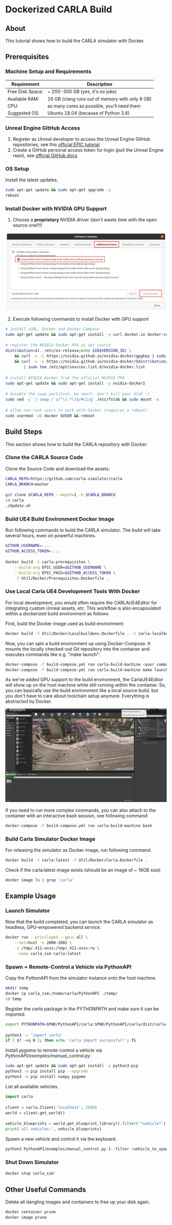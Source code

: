 
# Dockerized CARLA Build

## About

This tutorial shows how to build the CARLA simulator with Docker.

## Prerequisites

### Machine Setup and Requirements

| Requirement | Description |
| ----------- | ----------- |
| Free Disk Space: | ~ 200-300 GB (yes, it's no joke) |
| Available RAM:   | 16 GB (clang runs out of memory with only 8 GB) |
| CPU:             | as many cores as possible, you'll need them |
| Suggested OS:    | Ubuntu 18.04 (because of Python 3.6) |

### Unreal Engine GitHub Access

1) Register as Unreal developer to access the Unreal Engine GitHub repositories, see this [official EPIC tutorial](https://www.unrealengine.com/en-US/ue-on-github)
2) Create a GitHub personal access token for login (pull the Unreal Engine repo),
see [official GitHub docs](https://docs.github.com/en/authentication/keeping-your-account-and-data-secure/creating-a-personal-access-token)

### OS Setup

Install the latest updates.

```sh
sudo apt-get update && sudo apt-get upgrade -y
reboot
```

### Install Docker with NVIDIA GPU Support

1) Choose a **proprietary** NVIDIA driver (don't waste time with the open source one!!!)

![Nvidia Driver Selection](./nvidia-driver-selection.png)

2) Execute following commands to install Docker with GPU support

```sh
# install cURL, Docker and Docker-Compose
sudo apt-get update && sudo apt-get install -y curl docker.io docker-compose

# register the NVIDIA Docker PPA as apt source
distribution=$(. /etc/os-release;echo $ID$VERSION_ID) \
    && curl -s -L https://nvidia.github.io/nvidia-docker/gpgkey | sudo apt-key add - \
    && curl -s -L https://nvidia.github.io/nvidia-docker/$distribution/nvidia-docker.list \
        | sudo tee /etc/apt/sources.list.d/nvidia-docker.list

# install NVIDIA Docker from the official NVIDIA PPA
sudo apt-get update && sudo apt-get install -y nvidia-docker2

# disable the swap partition. be smart, don't kill your disk :)
sudo sed -i '/ swap / s/^\(.*\)$/#\1/g' /etc/fstab && sudo mount -a

# allow non-root users to work with Docker (requires a reboot)
sudo usermod -aG docker $USER && reboot
```

## Build Steps

This section shows how to build the CARLA repository with Docker.

### Clone the CARLA Source Code

Clone the Source Code and download the assets:

```sh
CARLA_REPO=https://github.com/carla-simulator/carla
CARLA_BRANCH=master

git clone $CARLA_REPO --depth=1 -b $CARLA_BRANCH
cd carla
./Update.sh
```

### Build UE4 Build Environment Docker Image

Run following commands to build the CARLA simulator.
The build will take several hours, even on powerful machines.

```sh
GITHUB_USERNAME=....
GITHUB_ACCESS_TOKEN=....

docker build -t carla-prerequisites \
    --build-arg EPIC_USER=$GITHUB_USERNAME \
    --build-arg EPIC_PASS=$GITHUB_ACCESS_TOKEN \
    -f Util/Docker/Prerequisites.Dockerfile .
```

### Use Local Carla UE4 Development Tools With Docker

For local development, you would often require the CARLAUE4Editor
for integrating custom Unreal assets, etc. This workflow is also
encapsulated within a dockerized build environment as follows.

First, build the Docker image used as build environment:

```sh
docker build -f Util/Docker/Localbuildenv.Dockerfile . -t carla-localbuildenv:latest
```

Now, you can spin a build environment up using Docker-Compose.
It mounts the locally checked-out Git repository into the
container and executes commands like e.g. "make launch":

```sh
docker-compose -f build-compose.yml run carla-build-machine <your command>
docker-compose -f build-compose.yml run carla-build-machine make launch
```

As we've added GPU support to the build environment, the CarlaUE4Editor
will show up on the host machine while still running within the container.
So, you can basically use the build environment like a local source build,
but you don't have to care about toolchain setup anymore. Everything is
abstracted by Docker.

![Editor within Docker](./CarlaUE4Editor%20within%20Docker.png)

If you need to run more complex commands, you can also attach to the
container with an interactive bash session, see following command:

```sh
docker-compose -f build-compose.yml run carla-build-machine bash
```

### Build Carla Simulator Docker Image

For releasing the simulator as Docker image, run following command.

```sh
docker build -t carla:latest -f Util/Docker/Carla.Dockerfile .
```

Check if the carla:latest image exists (should be an image of ~ 16GB size)

```sh
docker image ls | grep 'carla'
```

## Example Usage

### Launch Simulator

Now that the build completed, you can launch the CARLA simulator
as headless, GPU-empowered backend service.

```sh
docker run --privileged --gpus all \
    --net=host -e 2000-2002 \
    -v /tmp/.X11-unix:/tmp/.X11-unix:rw \
    --name carla_sim carla:latest
```

### Spawn + Remote-Control a Vehicle via PythonAPI

Copy the PythonAPI from the simulator instance onto the host machine.

```sh
mkdir temp
docker cp carla_sim:/home/carla/PythonAPI ./temp/
cd temp
```

Register the _carla_ package in the _PYTHONPATH_ and make sure it can be imported.

```sh
export PYTHONPATH=$PWD/PythonAPI/carla:$PWD/PythonAPI/carla/dist/carla-0.9.13-py3.6-linux-x86_64.egg

python3 -c 'import carla'
if [ $? -eq 0 ]; then echo 'carla import successful!'; fi
```

Install _pygame_ to remote-control a vehicle via _PythonAPI/examples/manual_control.py_.

```sh
sudo apt-get update && sudo apt-get install -y python3-pip
python3 -m pip install pip --upgrade
python3 -m pip install numpy pygame
```

List all available vehicles.

```py
import carla

client = carla.Client('localhost', 2000)
world = client.get_world()

vehicle_blueprints = world.get_blueprint_library().filter('*vehicle*')
print('all vehicles:', vehicle_blueprints)
```

Spawn a new vehicle and control it via the keyboard.

```sh
python3 PythonAPI/examples/manual_control.py [--filter <vehicle_to_spawn>]
```

### Shut Down Simulator

```sh
docker stop carla_sim'
```

## Other Useful Commands

Delete all dangling images and containers to free up your disk again.

```sh
docker container prune
docker image prune
```
